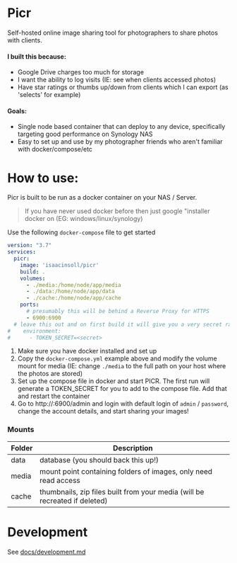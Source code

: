 # Picr

Self-hosted online image sharing tool for photographers to share photos with clients.

#### I built this because:
- Google Drive charges too much for storage
- I want the ability to log visits (IE: see when clients accessed photos)
- Have star ratings or thumbs up/down from clients which I can export (as 'selects' for example)

#### Goals:
- Single node based container that can deploy to any device, specifically targeting good performance on Synology NAS
- Easy to set up and use by my photographer friends who aren't familiar with docker/compose/etc

# How to use:
Picr is built to be run as a docker container on your NAS / Server. 
> If you have never used docker before then just google "installer docker on <type-of-server> (EG: windows/linux/synology)

Use the following `docker-compose` file to get started
```yaml
version: "3.7"
services:
  picr:
    image: 'isaacinsoll/picr'
    build: .
    volumes:
      - ./media:/home/node/app/media
      - ./data:/home/node/app/data
      - ./cache:/home/node/app/cache
    ports:
      # presumably this will be behind a Reverse Proxy for HTTPS
      - 6900:6900
  # leave this out and on first build it will give you a very secret random string to put in here
#    environment:
#      - TOKEN_SECRET=<secret> 
```
1. Make sure you have docker installed and set up
2. Copy the `docker-compose.yml` example above and modify the volume mount for media (IE: change `./media` to the full path on your host where the photos are stored)
3. Set up the compose file in docker and start PICR. The first run will generate a TOKEN_SECRET for you to add to the compose file. Add that and restart the container
4. Go to http://<ip-address>:6900/admin and login with default login of `admin` / `password`, change the account details, and start sharing your images!

### Mounts

| Folder | Description                                                                |
|--------|----------------------------------------------------------------------------|
| data   | database (you should back this up!)                                        |
| media  | mount point containing folders of images, only need read access            |
| cache  | thumbnails, zip files built from your media (will be recreated if deleted) |

# Development
See [docs/development.md](docs/development.md)
